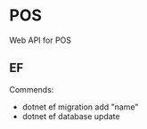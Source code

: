 # POS
Web API for POS

## EF
Commends:
* dotnet ef migration add "name"
* dotnet ef database update
